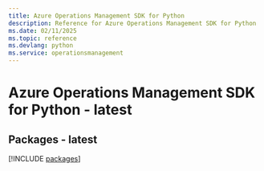 ```yaml
---
title: Azure Operations Management SDK for Python
description: Reference for Azure Operations Management SDK for Python
ms.date: 02/11/2025
ms.topic: reference
ms.devlang: python
ms.service: operationsmanagement
---
```

# Azure Operations Management SDK for Python - latest
## Packages - latest
[!INCLUDE [packages](operations-management-index.md)]